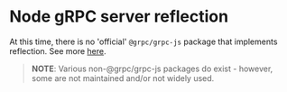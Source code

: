 # Node gRPC server reflection

At this time, there is no 'official' `@grpc/grpc-js` package that implements reflection. See more [here](https://github.com/grpc/grpc/blob/master/doc/server-reflection.md#known-implementations).

> **NOTE**: Various non-@grpc/grpc-js packages do exist - however, some are not maintained and/or not widely used.